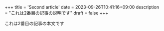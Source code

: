 +++
title = 'Second article'
date = 2023-09-26T10:41:16+09:00
description = "これは2番目の記事の説明です"
draft = false
+++

これは2番目の記事の本文です
